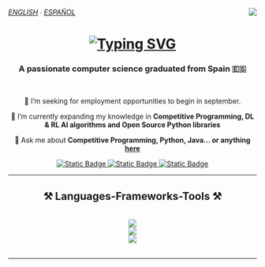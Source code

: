 *[ENGLISH](README.md) ∙ [ESPAÑOL](https://github.com/Danipiza/Danipiza/README_ESP.md)* <img align="right" src="https://visitor-badge.laobi.icu/badge?page_id=danipiza.danipiza" />

<h1 align="center">
  <a href="https://git.io/typing-svg">
    <img src="https://readme-typing-svg.herokuapp.com?font=Fira+Code&size=35&duration=4000&pause=1000&background=FFFFFF00&center=true&vCenter=true&width=500&height=70&lines=Hello+There!%F0%9F%91%8B;I'm+Daniel" alt="Typing SVG" />
  </a>
</h1>

<h3 align="center">A passionate computer science graduated from Spain 🇪🇸</h3>

<br/> 

<div align="center">
 
🔭 I’m seeking for employment opportunities to begin in september.
 
🌱 I’m currently expanding my knowledge in **Competitive Programming, DL & RL AI algorithms and Open Source Python libraries**

💬 Ask me about **Competitive Programming, Python, Java...  or anything [here](https://github.com/danipiza/danipiza/issues)**

</div>

<div align="center"> 
  <a href="mailto:dpizarrogallego@gmail.com">
    <img alt="Static Badge" src="https://img.shields.io/badge/GMAIL-black?style=for-the-badge&logo=gmail&logoSize=auto&color=333333">
  </a>
   
  <a href="https://www.linkedin.com/in/daniel-pizarro-gallego-2750a22a5/">
    <img alt="Static Badge" src="https://img.shields.io/badge/LinkedIn-black?style=for-the-badge&logo=LinkedIn&color=0a66c2">
  </a>
  
  <a href="https://danipiza.github.io/" target="_blank">
     <img alt="Static Badge" src="https://img.shields.io/badge/Portfolio-black?style=for-the-badge&logo=Astro&color=6b009d">

  </a>
  
</div>

<hr/>

<h2 align="center">⚒️ Languages-Frameworks-Tools ⚒️</h2>
<br/>

<div align="center">
    <img src="https://skillicons.dev/icons?i=python,java,cpp,c,ruby,astro,html" />         
</div>

<div align="center">
    <img src="https://skillicons.dev/icons?i=github,git,figma" />     
</div>

<div align="center">
    <img src="https://skillicons.dev/icons?i=vscode,visualstudio,vim,eclipse,idea,photoshop" /><br>         
</div>

<br/>
<hr/>

